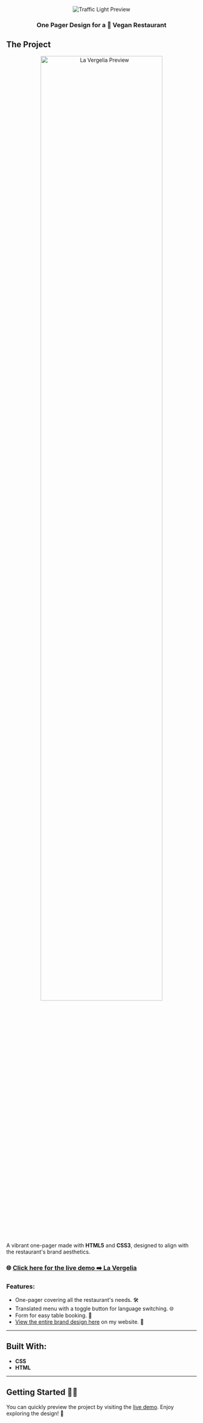 
<p align="center">
  <!-- PROJECT LOGO -->
  <img src="https://res.cloudinary.com/dtr9ffwyc/image/upload/v1737551932/logo_ppjxj2.png" alt="Traffic Light Preview" align="center" />
  <h3 align="center">One Pager Design for a 🌱 Vegan Restaurant</h3>
</p>



## The Project
<p align="center">
  <img src="https://res.cloudinary.com/dtr9ffwyc/image/upload/v1737552293/banner-la-vergelia-web_lzuqcy.jpg" alt="La Vergelia Preview" width="80%" />
</p>

A vibrant one-pager made with **HTML5** and **CSS3**, designed to align with the restaurant's brand aesthetics.  
### 🌐 [Click here for the live demo ➡️ La Vergelia](https://ines-sanz.github.io/One-pager_La-Vergelia_restaurant/)

### Features:

-  One-pager covering all the restaurant's needs.  🛠️
-  Translated menu with a toggle button for language switching.  🌐
-  Form for easy table booking.  📝
-  [View the entire brand design here](https://www.ines-sanz.com/design/vergeliabrand/) on my website.  🎨

---

## Built With:

- **CSS**  
- **HTML**

---

## Getting Started ☝🏻

You can quickly preview the project by visiting the [live demo](https://ines-sanz.github.io/One-pager_La-Vergelia_restaurant/). Enjoy exploring the design! 🌿

